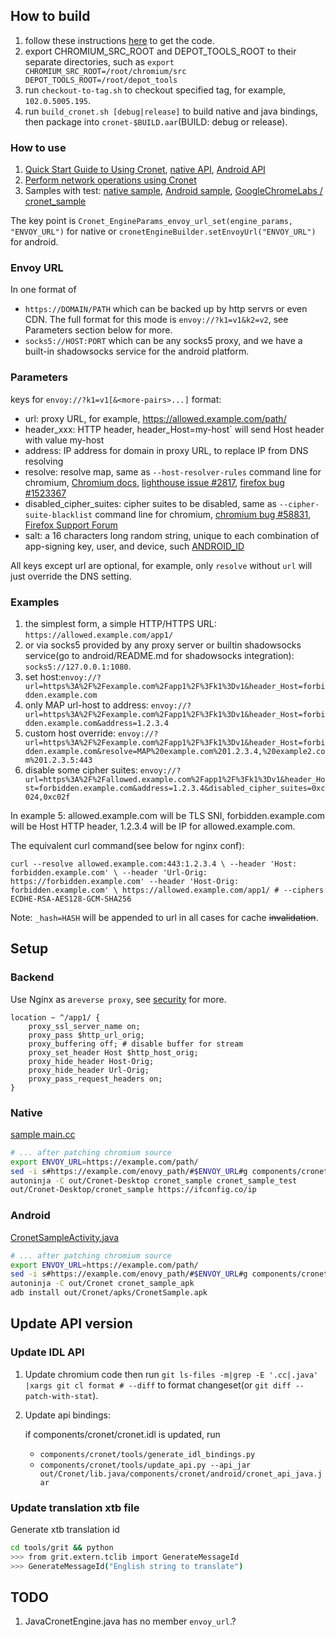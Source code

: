 
## How to build
1. follow these instructions [here](https://www.chromium.org/developers/how-tos/get-the-code) to get the code.
2. export CHROMIUM_SRC_ROOT and DEPOT_TOOLS_ROOT to their separate directories,
   such as `export CHROMIUM_SRC_ROOT=/root/chromium/src DEPOT_TOOLS_ROOT=/root/depot_tools`
3. run `checkout-to-tag.sh` to checkout specified tag, for example, `102.0.5005.195`.
4. run `build_cronet.sh [debug|release]` to build native and java bindings, then package into `cronet-$BUILD.aar`(BUILD: debug or release).

### How to use
1. [Quick Start Guide to Using Cronet](https://chromium.googlesource.com/chromium/src/+/master/components/cronet/README.md), [native API](https://chromium.googlesource.com/chromium/src/+/master/components/cronet/native/test_instructions.md), [Android API](https://chromium.googlesource.com/chromium/src/+/master/components/cronet/android/test_instructions.md)
3. [Perform network operations using Cronet](https://developer.android.com/guide/topics/connectivity/cronet)
3. Samples with test: [native sample](https://chromium.googlesource.com/chromium/src/+/master/components/cronet/native/sample), [Android sample](https://chromium.googlesource.com/chromium/src/+/master/components/cronet/android/sample/README), [GoogleChromeLabs / cronet_sample](https://github.com/GoogleChromeLabs/cronet-sample/blob/master/android/app/src/main/java/com/google/samples/cronet_sample/ViewAdapter.java#L80)

The key point is `Cronet_EngineParams_envoy_url_set(engine_params, "ENVOY_URL")` for native 
or `cronetEngineBuilder.setEnvoyUrl("ENVOY_URL")` for android.

### Envoy URL

In one format of

- `https://DOMAIN/PATH` which can be backed up by http servrs or even CDN. The full format for this mode is `envoy://?k1=v1&k2=v2`, see Parameters section below for more.
- `socks5://HOST:PORT` which can be any socks5 proxy, and we have a built-in shadowsocks service for the android platform.

### Parameters

keys for `envoy://?k1=v1[&<more-pairs>...]` format:

* url: proxy URL, for example, https://allowed.example.com/path/
* header_xxx: HTTP header, header_Host=my-host` will send Host header with value my-host
* address: IP address for domain in proxy URL, to replace IP from DNS resolving
* resolve: resolve map, same as `--host-resolver-rules` command line for chromium, [Chromium docs](https://www.chromium.org/developers/design-documents/network-stack/socks-proxy), [lighthouse issue #2817](https://github.com/GoogleChrome/lighthouse/issues/2817), [firefox bug #1523367](https://bugzilla.mozilla.org/show_bug.cgi?id=1523367)
* disabled_cipher_suites: cipher suites to be disabled, same as `--cipher-suite-blacklist` command line for chromium, [chromium bug #58831](https://bugs.chromium.org/p/chromium/issues/detail?id=58831), [Firefox Support Forum](https://support.mozilla.org/en-US/questions/1119007#answer-867850)
* salt: a 16 characters long random string, unique to each combination of app-signing key, user, and device, such [ANDROID_ID](https://developer.android.com/reference/android/provider/Settings.Secure.html#ANDROID_ID)

All keys except url are optional, for example, only `resolve` without `url` will just override the DNS setting.

### Examples

1. the simplest form, a simple HTTP/HTTPS URL: `https://allowed.example.com/app1/`
1. or via socks5 provided by any proxy server or builtin shadowsocks service(go to android/README.md for shadowsocks integration): `socks5://127.0.0.1:1080`.
1. set host:`envoy://?url=https%3A%2F%2Fexample.com%2Fapp1%2F%3Fk1%3Dv1&header_Host=forbidden.example.com`
1. only MAP url-host to address: `envoy://?url=https%3A%2F%2Fexample.com%2Fapp1%2F%3Fk1%3Dv1&header_Host=forbidden.example.com&address=1.2.3.4`
1. custom host override: `envoy://?url=https%3A%2F%2Fexample.com%2Fapp1%2F%3Fk1%3Dv1&header_Host=forbidden.example.com&resolve=MAP%20example.com%201.2.3.4,%20example2.com%201.2.3.5:443`
1. disable some cipher suites:  `envoy://?url=https%3A%2F%2Fallowed.example.com%2Fapp1%2F%3Fk1%3Dv1&header_Host=forbidden.example.com&address=1.2.3.4&disabled_cipher_suites=0xc024,0xc02f`

In example 5: allowed.example.com will be TLS SNI, forbidden.example.com will be Host HTTP header, 1.2.3.4 will be IP for allowed.example.com.

The equivalent curl command(see below for nginx conf):

`curl --resolve allowed.example.com:443:1.2.3.4 \
      --header 'Host: forbidden.example.com' \
      --header 'Url-Orig: https://forbidden.example.com' --header 'Host-Orig: forbidden.example.com' \
      https://allowed.example.com/app1/ # --ciphers ECDHE-RSA-AES128-GCM-SHA256 `

Note: `_hash=HASH` will be appended to url in all cases for cache ~~invalidation~~.

## Setup
### Backend

Use Nginx as a`reverse proxy`, see [security](security.md) for more.

```
location ~ ^/app1/ {
    proxy_ssl_server_name on;
    proxy_pass $http_url_orig;
    proxy_buffering off; # disable buffer for stream
    proxy_set_header Host $http_host_orig;
    proxy_hide_header Host-Orig;
    proxy_hide_header Url-Orig;
    proxy_pass_request_headers on;
}
```

### Native
[sample main.cc](https://chromium.googlesource.com/chromium/src/+/master/components/cronet/native/sample/main.cc)

```bash
# ... after patching chromium source
export ENVOY_URL=https://example.com/path/
sed -i s#https://example.com/enovy_path/#$ENVOY_URL#g components/cronet/native/sample/main.cc
autoninja -C out/Cronet-Desktop cronet_sample cronet_sample_test
out/Cronet-Desktop/cronet_sample https://ifconfig.co/ip
```

### Android

[CronetSampleActivity.java](https://chromium.googlesource.com/chromium/src/+/master/components/cronet/android/sample/src/org/chromium/cronet_sample_apk/CronetSampleActivity.java)

```bash
# ... after patching chromium source
export ENVOY_URL=https://example.com/path/
sed -i s#https://example.com/enovy_path/#$ENVOY_URL#g components/cronet/android/sample/src/org/chromium/cronet_sample_apk/CronetSampleActivity.java
autoninja -C out/Cronet cronet_sample_apk
adb install out/Cronet/apks/CronetSample.apk
```

## Update API version

### Update IDL API
1. Update chromium code then run `git ls-files -m|grep -E '.cc|.java' |xargs git cl format # --diff` to format changeset(or `git
   diff --patch-with-stat`).

2. Update api bindings:

     if components/cronet/cronet.idl is updated, run

    * `components/cronet/tools/generate_idl_bindings.py`
    * `components/cronet/tools/update_api.py --api_jar out/Cronet/lib.java/components/cronet/android/cronet_api_java.jar`
### Update translation xtb file
Generate xtb translation id

```bash
cd tools/grit && python
>>> from grit.extern.tclib import GenerateMessageId
>>> GenerateMessageId("English string to translate")
```

## TODO
1. JavaCronetEngine.java has no member `envoy_url`.?
